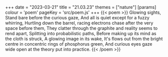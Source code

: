 +++
date = "2023-03-21"
title = "21.03.23"
themes = ["nature"]
[params]
  colour = 'poem'
  pageKey = 'src/poem.js'
+++
{{< poem >}}
Glowing sights,
Stand bare before the curious gaze,
And all is quiet except for a fuzzy whirring,
Hurtling down the barrel, racing electrons chase after the very space before them,
They clatter through the graphite and reality seems to rend apart,
Splitting into probabilistic paths,
Before making up its mind as the cloth is struck,
A glowing image in its wake,
It's flows out from the bright centre in concentric rings of phosphorus green,
And curious eyes gaze wide open at the theory put into practice.
{{< /poem >}}